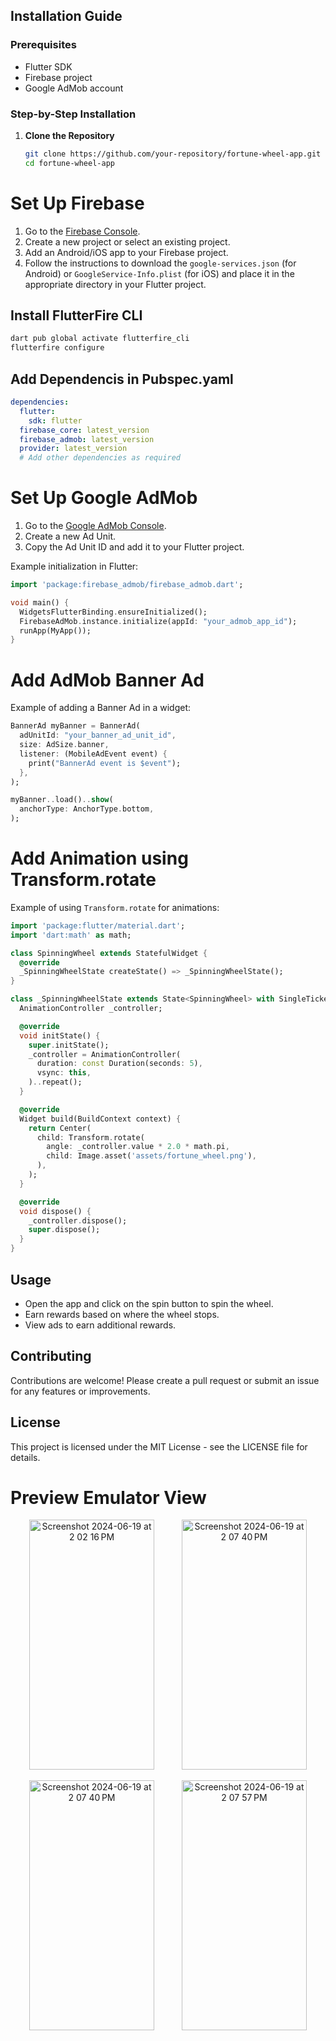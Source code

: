 ## Installation Guide

### Prerequisites

- Flutter SDK
- Firebase project
- Google AdMob account

### Step-by-Step Installation

1. **Clone the Repository**
   ```bash
   git clone https://github.com/your-repository/fortune-wheel-app.git
   cd fortune-wheel-app
   
# Set Up Firebase

1. Go to the [Firebase Console](https://console.firebase.google.com/).
2. Create a new project or select an existing project.
3. Add an Android/iOS app to your Firebase project.
4. Follow the instructions to download the `google-services.json` (for Android) or `GoogleService-Info.plist` (for iOS) and place it in the appropriate directory in your Flutter project.

## Install FlutterFire CLI

```bash
dart pub global activate flutterfire_cli
flutterfire configure
```
## Add Dependencis in Pubspec.yaml
```yaml
dependencies:
  flutter:
    sdk: flutter
  firebase_core: latest_version
  firebase_admob: latest_version
  provider: latest_version
  # Add other dependencies as required
```
# Set Up Google AdMob

1. Go to the [Google AdMob Console](https://apps.admob.com/).
2. Create a new Ad Unit.
3. Copy the Ad Unit ID and add it to your Flutter project.

Example initialization in Flutter:

```dart
import 'package:firebase_admob/firebase_admob.dart';

void main() {
  WidgetsFlutterBinding.ensureInitialized();
  FirebaseAdMob.instance.initialize(appId: "your_admob_app_id");
  runApp(MyApp());
}
```
# Add AdMob Banner Ad

Example of adding a Banner Ad in a widget:

```dart
BannerAd myBanner = BannerAd(
  adUnitId: "your_banner_ad_unit_id",
  size: AdSize.banner,
  listener: (MobileAdEvent event) {
    print("BannerAd event is $event");
  },
);

myBanner..load()..show(
  anchorType: AnchorType.bottom,
);
```
# Add Animation using Transform.rotate

Example of using `Transform.rotate` for animations:

```dart
import 'package:flutter/material.dart';
import 'dart:math' as math;

class SpinningWheel extends StatefulWidget {
  @override
  _SpinningWheelState createState() => _SpinningWheelState();
}

class _SpinningWheelState extends State<SpinningWheel> with SingleTickerProviderStateMixin {
  AnimationController _controller;

  @override
  void initState() {
    super.initState();
    _controller = AnimationController(
      duration: const Duration(seconds: 5),
      vsync: this,
    )..repeat();
  }

  @override
  Widget build(BuildContext context) {
    return Center(
      child: Transform.rotate(
        angle: _controller.value * 2.0 * math.pi,
        child: Image.asset('assets/fortune_wheel.png'),
      ),
    );
  }

  @override
  void dispose() {
    _controller.dispose();
    super.dispose();
  }
}
```
## Usage

- Open the app and click on the spin button to spin the wheel.
- Earn rewards based on where the wheel stops.
- View ads to earn additional rewards.

## Contributing

Contributions are welcome! Please create a pull request or submit an issue for any features or improvements.

## License

This project is licensed under the MIT License - see the LICENSE file for details.

# Preview Emulator View

<p align="center">
  <img width="200" height="400" alt="Screenshot 2024-06-19 at 2 02 16 PM" src="https://github.com/srijanC2306/Google-Ads--Animation-in-Flutter-Firebase/assets/51461624/70498957-0eab-4d22-b114-dd51a4714725" style="margin-right: 20px;">
  <img width="200" height="400" alt="Screenshot 2024-06-19 at 2 07 40 PM" src="https://github.com/srijanC2306/Google-Ads--Animation-in-Flutter-Firebase/assets/51461624/22878403-e4b4-4267-bd4e-638fd7988c60" style="margin-left: 20px;">
</p>
<p align="center">
  <img width="200" height="400" alt="Screenshot 2024-06-19 at 2 07 40 PM" src="https://github.com/srijanC2306/Google-Ads--Animation-in-Flutter-Firebase/assets/51461624/83c63f92-4118-4898-b43d-f8ee73b596f4" style="margin-right: 20px;">
  <img width="200" height="400" alt="Screenshot 2024-06-19 at 2 07 57 PM" src="https://github.com/srijanC2306/Google-Ads--Animation-in-Flutter-Firebase/assets/51461624/3d7cc28c-f7c3-4a67-b844-8d36fddd0f6f" style="margin-left: 20px;">
</p>
















